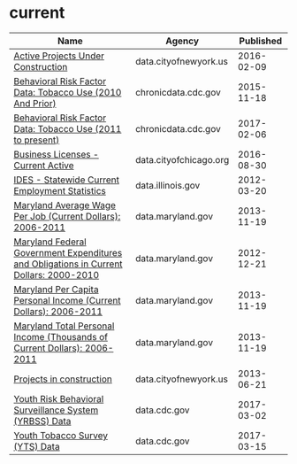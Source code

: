 # current

Name | Agency | Published
---- | ---- | ---------
[Active Projects Under Construction](../socrata/2xh6-psuq.md) | data.cityofnewyork.us | 2016-02-09
[Behavioral Risk Factor Data: Tobacco Use (2010 And Prior)](../socrata/fpp2-pp25.md) | chronicdata.cdc.gov | 2015-11-18
[Behavioral Risk Factor Data: Tobacco Use (2011 to present)](../socrata/wsas-xwh5.md) | chronicdata.cdc.gov | 2017-02-06
[Business Licenses - Current Active](../socrata/uupf-x98q.md) | data.cityofchicago.org | 2016-08-30
[IDES - Statewide Current Employment Statistics](../socrata/6ep4-6yp4.md) | data.illinois.gov | 2012-03-20
[Maryland Average Wage Per Job (Current Dollars): 2006-2011](../socrata/mk5a-nf44.md) | data.maryland.gov | 2013-11-19
[Maryland Federal Government Expenditures and Obligations in Current Dollars: 2000-2010](../socrata/2qau-gexw.md) | data.maryland.gov | 2012-12-21
[Maryland Per Capita Personal Income (Current Dollars): 2006-2011](../socrata/nv7y-8663.md) | data.maryland.gov | 2013-11-19
[Maryland Total Personal Income (Thousands of Current Dollars): 2006-2011](../socrata/m4dq-89ja.md) | data.maryland.gov | 2013-11-19
[Projects in construction](../socrata/8586-3zfm.md) | data.cityofnewyork.us | 2013-06-21
[Youth Risk Behavioral Surveillance System (YRBSS) Data](../socrata/3596-ayf6.md) | data.cdc.gov | 2017-03-02
[Youth Tobacco Survey (YTS) Data](../socrata/4juz-x2tp.md) | data.cdc.gov | 2017-03-15

